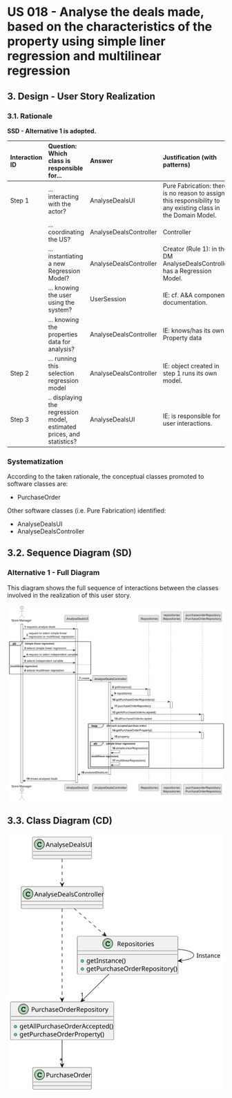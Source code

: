 # US 018 - Analyse the deals made, based on the characteristics of the property using simple liner regression and multilinear regression

## 3. Design - User Story Realization 

### 3.1. Rationale

**SSD - Alternative 1 is adopted.**

| Interaction ID | Question: Which class is responsible for... | Answer               | Justification (with patterns)                                                                                 |
|:-------------  |:--------------------- |:---------------------|:--------------------------------------------------------------------------------------------------------------|
| Step 1  		 |	... interacting with the actor? | AnalyseDealsUI         | Pure Fabrication: there is no reason to assign this responsibility to any existing class in the Domain Model. |
| 			  		 |	... coordinating the US? | AnalyseDealsController | Controller                                                                                                    |
| 			  		 |	... instantiating a new Regression Model? | AnalyseDealsController   | Creator (Rule 1): in the DM AnalyseDealsController has a Regression Model.                                                          |
| 			  		 | ... knowing the user using the system?  | UserSession          | IE: cf. A&A component documentation.                                                                          |
| 			  		 |	... knowing the properties data for analysis?	 | AnalyseDealsController         | IE: knows/has its own Property data                                                                             |                                                                     |
| Step 2  		 |	... running this selection regression model						 |   AnalyseDealsController                   |   IE: object created in step 1 runs its own model.                                                                                                            |
| Step 3  		 |	.. displaying the regression model, estimated prices, and statistics? | AnalyseDealsUI   | IE: is responsible for user interactions.                                                               |
                                                                  

### Systematization ##

According to the taken rationale, the conceptual classes promoted to software classes are: 

* PurchaseOrder

Other software classes (i.e. Pure Fabrication) identified: 

 * AnalyseDealsUI
 * AnalyseDealsController


## 3.2. Sequence Diagram (SD)

### Alternative 1 - Full Diagram

This diagram shows the full sequence of interactions between the classes involved in the realization of this user story.

![System Sequence Diagram](svg/US018_SD.svg)

## 3.3. Class Diagram (CD)

![Class Diagram](svg/US018_CD.svg)